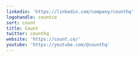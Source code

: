 ```yaml
---
linkedin: 'https://linkedin.com/company/counthq'
logohandle: countco
sort: count
title: Count
twitter: counthq
website: 'https://count.co/'
youtube: 'https://youtube.com/@counthq'
---
```


